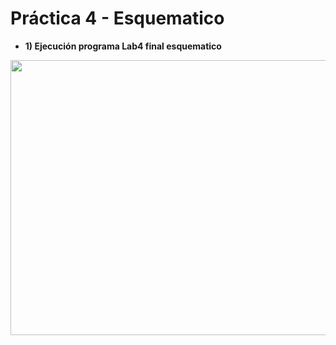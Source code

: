 # Práctica 4 - Esquematico

- **1) Ejecución programa Lab4 final esquematico** 
<p align="center">
  <img src="https://github.com/EdisonAltamirano/Advanced-Digital-Systems-Laboratory/blob/master/Practica_2_codigo_VHDL/docs/multiplexer.png" width="600" height="440" align="center"/>

</p>

